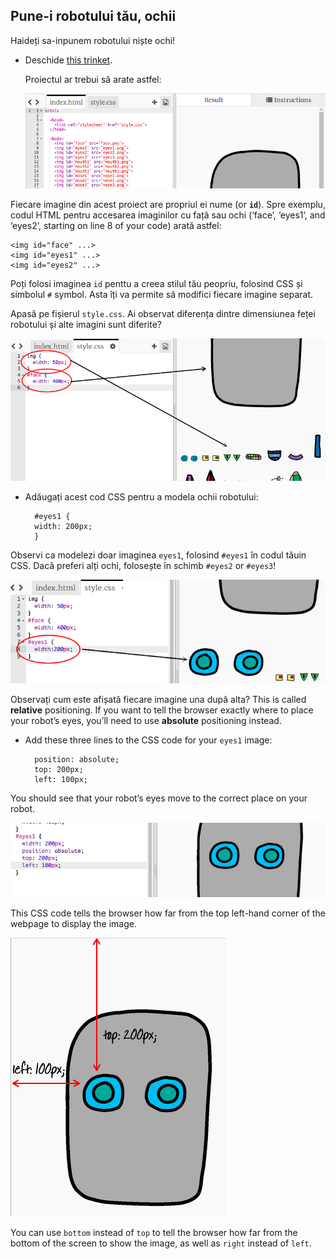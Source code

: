 ## Pune-i robotului tău, ochii

Haideți sa-inpunem robotului niște ochi!

+ Deschide [this trinket](http://jumpto.cc/web-robot).
    
    Proiectul ar trebui să arate astfel:
    
    ![screenshot](images/robot-starter.png)

Fiecare imagine din acest proiect are propriul ei nume (or **`id`**). Spre exemplu, codul HTML pentru accesarea imaginilor cu față sau ochi (‘face’, ‘eyes1’, and ‘eyes2’, starting on line 8 of your code) arată astfel:

    <img id="face" ...>
    <img id="eyes1" ...>
    <img id="eyes2" ...>
    

Poți folosi imaginea `id` penttu a creea stilul tău peopriu, folosind CSS și simbolul `#` symbol. Asta îți va permite să modifici fiecare imagine separat.

Apasă pe fișierul `style.css`. Ai observat diferența dintre dimensiunea feței robotului și alte imagini sunt diferite?

![screenshot](images/robot-id.png)

+ Adăugați acest cod CSS pentru a modela ochii robotului:
    
        #eyes1 {
        width: 200px;
        }
        

Observi ca modelezi doar imaginea `eyes1`, folosind `#eyes1` în codul tăuin CSS. Dacă preferi alți ochi, folosește în schimb `#eyes2` or `#eyes3`!

![screenshot](images/robot-eyes-width.png)

Observați cum este afișată fiecare imagine una după alta? This is called **relative** positioning. If you want to tell the browser exactly where to place your robot’s eyes, you’ll need to use **absolute** positioning instead.

+ Add these three lines to the CSS code for your `eyes1` image:
    
        position: absolute;
        top: 200px;
        left: 100px;
        

You should see that your robot’s eyes move to the correct place on your robot.

![screenshot](images/robot-eyes-position.png)

This CSS code tells the browser how far from the top left-hand corner of the webpage to display the image.

![screenshot](images/robot-eyes-position2.png)

You can use `bottom` instead of `top` to tell the browser how far from the bottom of the screen to show the image, as well as `right` instead of `left`.